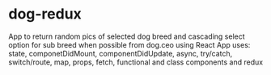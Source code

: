 # dog-redux
App to return random pics of selected dog breed and cascading select option for sub breed when possible from dog.ceo using React App 
uses: state, componetDidMount, componentDidUpdate, async, try/catch, switch/route, map, props, fetch, functional and class components and redux
